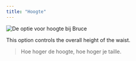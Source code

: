 ```yaml
---
title: "Hoogte"
---
```


![De optie voor hoogte bij Bruce](./rise.svg)

This option controls the overall height of the waist.

> Hoe hoger de hoogte, hoe hoger je taille.




